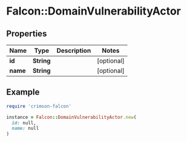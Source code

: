 # Falcon::DomainVulnerabilityActor

## Properties

| Name | Type | Description | Notes |
| ---- | ---- | ----------- | ----- |
| **id** | **String** |  | [optional] |
| **name** | **String** |  | [optional] |

## Example

```ruby
require 'crimson-falcon'

instance = Falcon::DomainVulnerabilityActor.new(
  id: null,
  name: null
)
```

